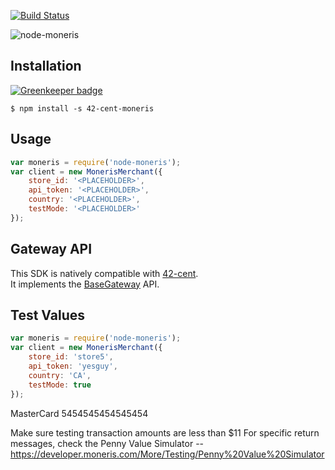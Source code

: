 [![Build Status](https://travis-ci.org/continuous-software/42-cent-moneris.svg?branch=master)](https://travis-ci.org/continuous-software/42-cent-moneris)

![node-moneris](https://upload.wikimedia.org/wikipedia/en/6/6b/Moneris_Logo.svg)

## Installation ##

[![Greenkeeper badge](https://badges.greenkeeper.io/continuous-software/42-cent-moneris.svg)](https://greenkeeper.io/)

    $ npm install -s 42-cent-moneris

## Usage

```javascript
var moneris = require('node-moneris');
var client = new MonerisMerchant({
    store_id: '<PLACEHOLDER>',
    api_token: '<PLACEHOLDER>',
    country: '<PLACEHOLDER>',
    testMode: '<PLACEHOLDER>'
});
```

## Gateway API

This SDK is natively compatible with [42-cent](https://github.com/continuous-software/42-cent).  
It implements the [BaseGateway](https://github.com/continuous-software/42-cent-base) API.


## Test Values


```javascript
var moneris = require('node-moneris');
var client = new MonerisMerchant({
    store_id: 'store5',
    api_token: 'yesguy',
    country: 'CA',
    testMode: true
});
```

MasterCard
5454545454545454

Make sure testing transaction amounts are less than $11
For specific return messages, check the Penny Value Simulator -- https://developer.moneris.com/More/Testing/Penny%20Value%20Simulator
